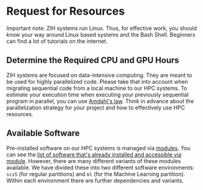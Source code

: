 # Request for Resources

Important note: ZIH systems run Linux. Thus, for effective work, you should know your way around
Linux based systems and the Bash Shell. Beginners can find a lot of tutorials on the internet.

## Determine the Required CPU and GPU Hours

ZIH systems are focused on data-intensive computing. They are meant to be used for highly
parallelized code. Please take that into account when migrating sequential code from a local
machine to our HPC systems. To estimate your execution time when executing your previously
sequential program in parallel, you can use [Amdahl's law][1]. Think in advance about the
parallelization strategy for your project and how to effectively use HPC resources.

## Available Software

Pre-installed software on our HPC systems is managed via [modules][2]. You can see the [list of
software that's already installed and accessible via module][3]. However, there are many
different variants of these modules available. We have divided these into two different software
environments: `scs5` (for regular partitions) and `ml` (for the Machine Learning partition). Within
each environment there are further dependencies and variants.

[1]: https://en.wikipedia.org/wiki/Amdahl%27s_law
[2]: https://doc.zih.tu-dresden.de/software/modules/
[3]: https://gauss-allianz.de/de/application?organizations%5B0%5D=1200
